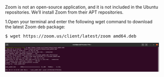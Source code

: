 Zoom is not an open-source application, and it is not included in the Ubuntu repositories. We’ll install Zoom from their APT repositories.

1.Open your terminal and enter the following wget command to download the latest Zoom deb package:
<pre>
$ wget https://zoom.us/client/latest/zoom_amd64.deb
</pre>

![alt img](https://github.com/syaifulahdan/App-Req/blob/main/Standar-App/Zoom-image/1-wget-zoom.png)
